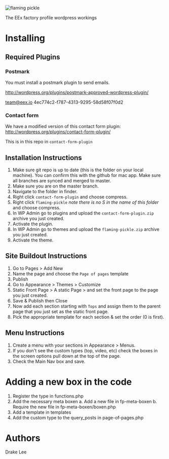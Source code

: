 ![flaming pickle](flaming-pickle/screenshot.png)

The EEx factory profile wordpress workings

Installing
==========

Required Plugins
----------------

### Postmark

You must install a postmark plugin to send emails.

http://wordpress.org/plugins/postmark-approved-wordpress-plugin/

team@eex.io
4ec774c2-f787-4313-9295-58d58f07f0d2


### Contact form

We have a modified version of this contact form plugin:
http://wordpress.org/plugins/contact-form-plugin/

This is in this repo in `contact-form-plugin`


Installation Instructions
-------------------------

1.  Make sure git repo is up to date (this is the folder on your local machine).
    You can confirm this with the github for mac app. Make sure all branches
    are synced and merged to master.
1.  Make sure you are on the master branch.
1.  Navigate to the folder in finder.
1.  Right click `contact-form-plugin` and choose compress.
1.  Right click `flaming-pickle` *note there is no S in the name of this folder*
    and choose compress.
1.  In WP Admin go to plugins and upload the `contact-form-plugin.zip` archive
    you just created.
1.  Activate the plugin.
1.  In WP Admin go to themes and upload the `flaming-pickle.zip` archive
    you just created.
1.  Activate the theme.


Site Buildout Instructions
--------------------------

1.  Go to Pages > Add New
1.  Name the page and choose the `Page of pages` template
1.  Publish
1.  Go to Appearance > Themes > Customize
1.  Static Front Page > A static Page > and set the front page to the page you
    just created.
1.  Save & Publish then Close
1.  Now add each section starting with `Tops` and assign them to the parent page
    that you just set as the static front page.
1.  Pick the appropriate template for each section & set the order (0 is first).


Menu Instructions
-----------------

1. Create a menu with your sections in Appearance > Menus.
1. If you don't see the custom types (top, video, etc) check the boxes in the screen
   options pull down at the top of the page.
1. Check the Main Nav box and save.


Adding a new box in the code
============================

1. Register the type in functions.php
2. Add the necessary meta boxen
 a. Add a new file in fp-meta-boxen
 b. Require the new file in fp-meta-boxen/boxen.php
3. Add a template in templates
4. Add the custom type to the query_posts in page-of-pages.php

Authors
=======

Drake
Lee
